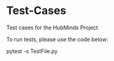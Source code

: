 # Test-Cases
Test cases for the HubMinds Project

To run tests, please use the code below:

pytest -s TestFile.py
